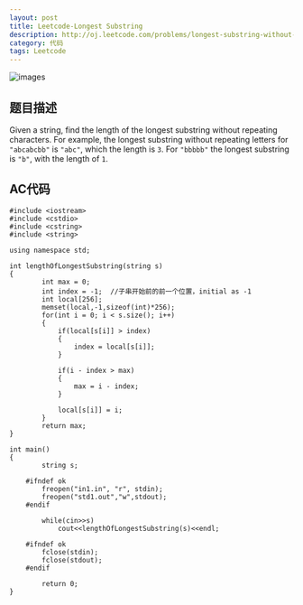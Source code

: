 ```yaml
---
layout: post
title: Leetcode-Longest Substring
description: http://oj.leetcode.com/problems/longest-substring-without-repeating-characters/
category: 代码
tags: Leetcode
---
```

![images](http://media-cache-cd0.pinimg.com/736x/a9/fe/80/a9fe8055ad1f51763dfac85ed4241b64.jpg)
## 题目描述

Given a string, find the length of the longest substring without repeating characters. For example, the longest substring without repeating letters for `"abcabcbb"` is `"abc"`, which the length is `3`. For `"bbbbb"` the longest substring is `"b"`, with the length of `1`.

## AC代码

    #include <iostream>
    #include <cstdio>
    #include <cstring>
    #include <string>
    
    using namespace std;
    
    int lengthOfLongestSubstring(string s)
    {
        	int max = 0;
        	int index = -1;  //子串开始前的前一个位置，initial as -1
        	int local[256];
        	memset(local,-1,sizeof(int)*256);
        	for(int i = 0; i < s.size(); i++)
        	{
        		if(local[s[i]] > index)
        		{
        			index = local[s[i]];
        		}
        
        		if(i - index > max)
        		{
        			max = i - index;
        		}
        
        		local[s[i]] = i;
        	}
        	return max;
    }
    
    int main()
    {
        	string s;
        
        #ifndef ok
        	freopen("in1.in", "r", stdin);
        	freopen("std1.out","w",stdout);
        #endif
        
        	while(cin>>s)
        		cout<<lengthOfLongestSubstring(s)<<endl;
        
        #ifndef ok
        	fclose(stdin);
        	fclose(stdout);
        #endif
        
        	return 0;
    }
    